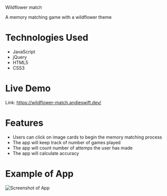 Wildflower match

A memory matching game with a wildflower theme

# Technologies Used
- JavaScript
- jQuery
- HTML5
- CSS3

# Live Demo
Link: https://wildflower-match.andieswift.dev/

# Features
- Users can click on image cards to begin the memory matching process
- The app will keep track of number of games played
- The app will count number of attemps the user has made
- The app will calculate accuracy

# Example of App
![Screenshot of App](./images/screeShot.PNG)
